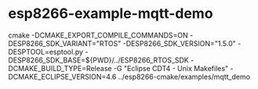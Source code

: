 # esp8266-example-mqtt-demo
cmake -DCMAKE_EXPORT_COMPILE_COMMANDS=ON -DESP8266_SDK_VARIANT="RTOS" -DESP8266_SDK_VERSION="1.5.0" -DESPTOOL=esptool.py -DESP8266_SDK_BASE=${PWD}/../ESP8266_RTOS_SDK -DCMAKE_BUILD_TYPE=Release -G "Eclipse CDT4 - Unix Makefiles" -DCMAKE_ECLIPSE_VERSION=4.6 ../esp8266-cmake/examples/mqtt_demo

